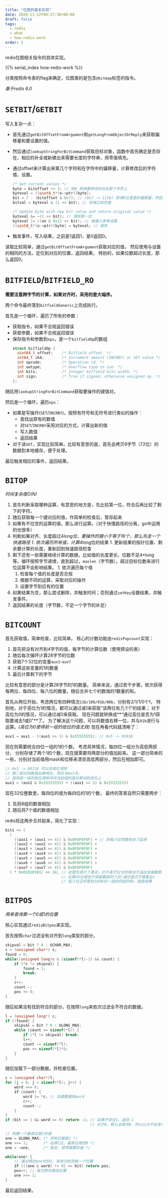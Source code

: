 ```yaml
---
title: "位图的基本实现"
date: 2020-11-22T00:27:36+08:00
draft: false
tags:
  - redis
  - what
  - how-redis-work
order: 2
---
```


redis位图相关指令的具体实现。

<!--more-->

{{% serial_index how-redis-work %}}

分类按照命令表的flag来确定，位图类的是包含`@bitmap`标签的指令。

*基于redis 6.0*

# `SETBIT`/`GETBIT`

写入复杂一点：
- 首先通过`getBitOffsetFromArgument`和`getLongFromObjectOrReply`来获取偏移量和要设置的值。
- 然后通过`lookupStringForBitCommand`获取目标对象，函数中首先确定是否存在，相应的补全或新建出来需要长度的字符串，用零值填充。
- 通过offset来计算出来第几个字符和在字符中的偏移量，计算修改后的字符值，设置。

  ```c
  /* Get current values */
  byte = bitoffset >> 3; // 除8 获得要修改的位在那个字符上
  byteval = ((uint8_t*)o->ptr)[byte]; 
  bit = 7 - (bitoffset & 0x7); // (0x7 -> 111b) 获得8位里面的偏移量，然后反转顺序
  bitval = byteval & (1 << bit); // 存储之前的值

  /* Update byte with new bit value and return original value */
  byteval &= ~(1 << bit); // 清除那一位
  byteval |= ((on & 0x1) << bit); // 根据入参来设置
  ((uint8_t*)o->ptr)[byte] = byteval; // 保存
  ```
- 触发事件，写入结果，之前是1返回1，是0返回0。

读取比较简单，通过`getBitOffsetFromArgument`获取对应的值，
然后使用与设置的相同的方法，定位到对应的位置，返回结果。
特别的，如果位数超过长度，那么返回0。

# `BITFIELD`/`BITFIELD_RO`

**需要注意跨字节的计算，如果对齐时，采用的是大端序。**

两个命令最终落到`bitfieldGeneric`上完成执行。

首先是一个循环，遍历了所有的参数：
- 获取指令，如果不合规返回错误
- 获取参数，如果不合规返回错误
- 保存指令和参数到`ops`，是一个`bitfieldOp`的数组
  ```c
  struct bitfieldOp {
    uint64_t offset;    /* Bitfield offset. */
    int64_t i64;        /* Increment amount (INCRBY) or SET value */
    int opcode;         /* Operation id. */
    int owtype;         /* Overflow type to use. */
    int bits;           /* Integer bitfield bits width. */
    int sign;           /* True if signed, otherwise unsigned op. */
  };
  ```

随后用`lookupStringForBitCommand`获取要操作的键值对。

然后是一个循环，遍历`ops`：
- 如果是写操作(`SET`/`INCRBY`)，按照有符号和无符号进行类似的操作：
  - 查找出原有的数值
  - 对`SET`/`INCRBY`采用对应的方式，计算出新的值
  - 写入数值
  - 返回结果
- 对于读`GET`，实现比较简单。比较有意思的是，首先会拷贝9字节（72位）的数据到本地缓存，便于处理。

最后触发相应的事件，返回结果。

# `BITOP`

*时间复杂度O(N)*

1. 首先判断采取哪种运算，有意思的地方是，先比较第一位，符合后再比较了剩下的字符。
1. 随后获取每一个键对应的值，作简单的检查后，暂存起来
1. 如果有不位空的运算的值，那么进行运算。（对于快慢路径的分离，go中运用的也很多）
  1. 判断如果对齐、长度超过4*long位、要操作的键小于等于16个，那么先走一个快速路径
    1. 依次遍历所有值，计算4*long位的结果
    1. 更新结果的指针位置、剩余要计算的长度，重新回到快速路径检查
  1. 剩下还有一些需要继续计算的数据，比如值的长度更长、位数不足4*long等。循环按照字节递增，直到超过，`maxlen`（字节数）。超过目标位数来进行位运算不会影响结果。
    1. 依次遍历每个值
      1. 检查每个值的长度是否合规
      1. 根据不同的运算，采取对应的操作
      1. 设置字节到应有的位置
1. 如果结果为空，那么尝试删除，并触发时间；否则通过`setKey`设置结果，并触发事件。
1. 返回结果的长度（字节数，不足一个字节的补足）

# `BITCOUNT`

首先获取值，简单检查，比较简单。
核心的计数功能由`redisPopcount`实现：
1. 首先把没有对齐到4字节的值，每字节的计算位数（使用预设的表）
1. 随后每次循环计算28字节的位数
  1. 获取7个32位的变量`aux1`-`aux7`
  1. 计算这些变量的1的数量
1. 最后计算剩下的字节

比较有意思的部分是计算28字节的1的数量。
简单来说，通过若干步骤，依次获得每两位、每四位、每八位的数量，随后合并七个的数值的1数量的和。

首先从两位开始，考虑两位有四种情况`11b/10b/01b/00b`，分别有2/1/1/0个1，
特别地，对于高位为1的情况，都可以通过减1来获取“该两位有几个1”的结果；
对于高位为0的情况，可以通过减0来获取。
现在问题就转换成**“通过高位是否为1获取要减去1或0”**了。
为了解决这个问题，可以将数值右移一位，并与`01b`进行与运算。*(高位为0使得前一组的低位的值无效)*
现在再看代码就清晰了：
```c
aux1 = aux1 - ((aux1 >> 1) & 0x55555555); // 0x5 -> 0101b
```

现在则需要统合四位一组的1的个数。
考虑具体情况，每四位一组分为高低两部分，
分别存储了两个1的个数，现在就需要将两部分的值加起来。
这一部分简单的一些，分别对当前值用mask和位移来清空高低两部分，然后在相加即可。

```c
// 0x3 -> 0011b 可以将高位清除
// 第二部分将数值右移两位，然后与0x3与，
// 就将前一组的低位清除并将当前组的高位移动到低位上
aux1 = (aux1 & 0x33333333) + ((aux1 >> 2) & 0x33333333)
```

现在32位整数里，每四位的值为每四位的1的个数，
最终的答案自然只需要两步：
1. 先将8组的数值相加
1. 随后将7个值的数值相加

redis将这两步合并起来，简化了实现：

```c
bits += (
  (
    ((aux1 + (aux1 >> 4)) & 0x0F0F0F0F) + // 将每八位的数统合了起来
    ((aux2 + (aux2 >> 4)) & 0x0F0F0F0F) +
    ((aux3 + (aux3 >> 4)) & 0x0F0F0F0F) +
    ((aux4 + (aux4 >> 4)) & 0x0F0F0F0F) +
    ((aux5 + (aux5 >> 4)) & 0x0F0F0F0F) +
    ((aux6 + (aux6 >> 4)) & 0x0F0F0F0F) +
    ((aux7 + (aux7 >> 4)) & 0x0F0F0F0F)
  ) * 0x01010101) >> 24; // 这里先进行了乘法，对于高于32位的相当于溢出会被截断
                         // 右移24位相当于保留最高的八位(通过竖式不难看出)
                         // 高八位正好是划分的8位一组的四组的和，就是结果
```

# `BITPOS`

*用来查询第一个0或1的位置*

核心实现通过`redisBitpos`来实现。

首先按照`char`过滤没有对齐到`long`类型的部分，

```c
skipval = bit ? 0 : UCHAR_MAX;
c = (unsigned char*) s;
found = 0;
while((unsigned long)c & (sizeof(*l)-1) && count) {
    if (*c != skipval) {
        found = 1;
        break;
    }
    c++;
    count--;
    pos += 8;
}
```

随后如果没有找到符合的部分，在按照`long`来依次过滤全不符合的数据。

```c
l = (unsigned long*) c;
if (!found) {
    skipval = bit ? 0 : ULONG_MAX;
    while (count >= sizeof(*l)) {
        if (*l != skipval) break;
        l++;
        count -= sizeof(*l);
        pos += sizeof(*l)*8;
    }
}
```

随后加载下一部分数据，并检查位置。

```c
c = (unsigned char*)l;
for (j = 0; j < sizeof(*l); j++) {
    word <<= 8;
    if (count) {
        word |= *c; // 加载数据到word
        c++;
        count--;
    }
}
if (bit == 1 && word == 0) return -1; // 如果不存在1，返回-1
                                      // 对于0，默认会填充0，所以认为不会有不存在的情况

// 构建一个最高位是1的值
one = ULONG_MAX; /* 所有位都是1 */
one >>= 1;       /* 右移1位，最高位填充0 */
one = ~one;      /* 取反，获得需要的值 */

while(one) {
    // 通过移动one中的1，来依次检测每一个位置
    if (((one & word) != 0) == bit) return pos;
    pos++; // 每次移动增加位置
    one >>= 1;
}
```

最后返回结果。




